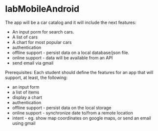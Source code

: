 # labMobileAndroid

The app will be a car catalog and it will include the next features:

- An input porm for search cars.
- A list of cars
- A chart for most popular cars
- authentication
- offline support - persist data on a local database/json file.
- online support - data will be available from an API
- send email via gmail

Prerequisites: Each student should define the features for an app that will support, at least, the following:
- an input form
- a list of items
- display a chart
- authentication
- offline support - persist data on the local storage
- online support - synchronize date to/from a remote location
- intent - eg. show map coordinates on google maps, or send an email using gmail
